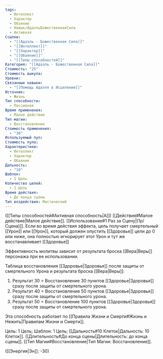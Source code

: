 ```yaml
---
tags:
  - Интеллект
  - Характер
  - Обаяние
  - Навык/АдаэльБожественнаяСила
  - Активная
Ссылки:
  - "[[Адаэль - Божественная Сила]]"
  - "[[Интеллект]]"
  - "[[Характер]]"
  - "[[Обаяние]]"
  - "[[Типы способностей]]"
Категория: "[[Адаэль - Божественная Сила]]"
Стоимость: "25"
Стоимость выкупа: 
Уровни: 
Связанные навыки:
  - "[[Помощь Адаэля в Исцелении]]"
Источник:
  - Жизнь
Тип способности:
  - Пассивная
Время применения:
  - Малое действие
Тип магии:
  - Восстановление
Стоимость применения:
  - "30"
Используемый пул: 
Стоимость пула: 
Характеристики:
  - Интеллект
  - Характер
  - Обаяние
Дальность:
  - "10"
Шаблон:
  - 1 Цель
Количество целей:
  - 1 Цель
Время действия:
  - До конца сцены
Тип воздействия: Мистический
---
```

([[Типы способностей#Активная способность|А]]) [[Действия#Малое действие|Малое действие]]. [[Использование#1 Раз за Сцену|(1р/Сцена)]]. Если во время действия эффекта, цель получает смертельный [[Урон]] или [[Урон]], который должен опустить [[Здоровье]] цели до 0 или ниже, она полностью игнорирует этот Урон и тут же восстанавливает [[Здоровье]]

Эффективность молитвы зависит от результата броска [[Вера|Веры]] персонажа при ее использовании.

Таблица восстановления [[Здоровье|Здоровья]] после защиты от смертельного Урона и результата броска [[Вера|Веры]]:

1. Результат 30 = Восстановление 30 пунктов [[Здоровье|Здоровья]] сразу после защиты от смертельного урона. 
2. Результат 40 = Восстановление 50 пунктов [[Здоровье|Здоровья]] сразу после защиты от смертельного урона. 
3. Результат 50 = Восстановление 100 пунктов [[Здоровье|Здоровья]] сразу после защиты от смертельного урона.

Эта способность работает по [[Правила Жизни и Смерти#Жизнь и Нежить|Правилам Жизни и Смерти]].

Цель: 1 Цель; Шаблон: 1 Цель; [[Дальность#10 Клеток|Дальность: 10 Клеток]]. [[Длительность#До конца сцены|Длительность: до конца сцены]]. [[Тип Магии#Восстановление|Тип Магии: Восстановление]].

([[Энергия|Эн]]: -30)